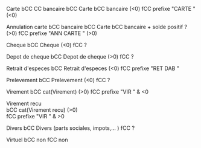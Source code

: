 Carte bCC CC bancaire
    bCC  Carte bCC bancaire                  (<0)
    fCC prefixe "CARTE "                     (<0)

Annulation carte bCC bancaire
    bCC  Carte bCC bancaire + solde positif ? (>0)
    fCC prefixe "ANN CARTE "             (>0) 

Cheque 
    bCC  Cheque                           (<0)
    fCC ? 

Depot de cheque
    bCC  Depot de cheque                  (>0)
    fCC ?

Retrait d'especes
    bCC  Retrait d'especes                (<0)
    fCC prefixe "RET DAB "

Prelevement
    bCC  Prelevement                      (<0)
    fCC ?

Virement
    bCC  cat(Virement)                    (>0)
    fCC prefixe "VIR " & <0

Virement recu  
    bCC  cat(Virement recu)               (>0)  
    fCC prefixe "VIR " & >0 

Divers
    bCC  Divers   (parts sociales, impots,... ) 
    fCC ?

Virtuel
    bCC  non
    fCC non


